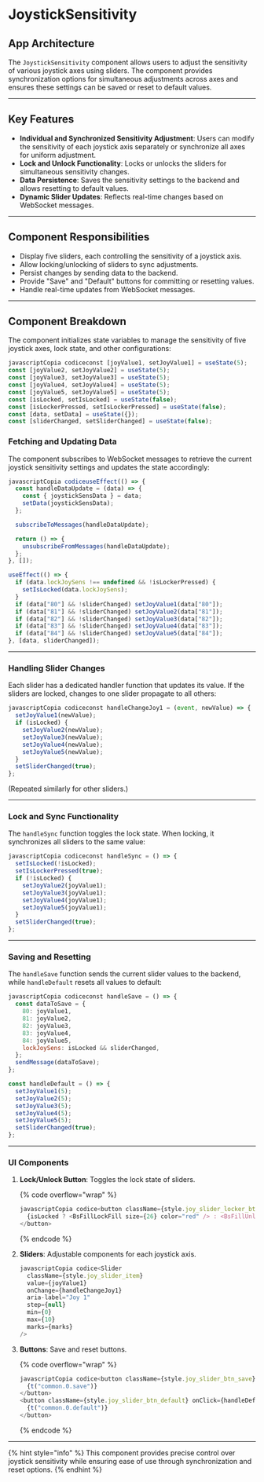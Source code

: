 # JoystickSensitivity

## **App Architecture**

The `JoystickSensitivity` component allows users to adjust the sensitivity of various joystick axes using sliders. The component provides synchronization options for simultaneous adjustments across axes and ensures these settings can be saved or reset to default values.

***

## **Key Features**

* **Individual and Synchronized Sensitivity Adjustment**: Users can modify the sensitivity of each joystick axis separately or synchronize all axes for uniform adjustment.
* **Lock and Unlock Functionality**: Locks or unlocks the sliders for simultaneous sensitivity changes.
* **Data Persistence**: Saves the sensitivity settings to the backend and allows resetting to default values.
* **Dynamic Slider Updates**: Reflects real-time changes based on WebSocket messages.

***

## **Component Responsibilities**

* Display five sliders, each controlling the sensitivity of a joystick axis.
* Allow locking/unlocking of sliders to sync adjustments.
* Persist changes by sending data to the backend.
* Provide "Save" and "Default" buttons for committing or resetting values.
* Handle real-time updates from WebSocket messages.

***

## **Component Breakdown**

The component initializes state variables to manage the sensitivity of five joystick axes, lock state, and other configurations:

```javascript
javascriptCopia codiceconst [joyValue1, setJoyValue1] = useState(5);
const [joyValue2, setJoyValue2] = useState(5);
const [joyValue3, setJoyValue3] = useState(5);
const [joyValue4, setJoyValue4] = useState(5);
const [joyValue5, setJoyValue5] = useState(5);
const [isLocked, setIsLocked] = useState(false);
const [isLockerPressed, setIsLockerPressed] = useState(false);
const [data, setData] = useState({});
const [sliderChanged, setSliderChanged] = useState(false);
```

### **Fetching and Updating Data**

The component subscribes to WebSocket messages to retrieve the current joystick sensitivity settings and updates the state accordingly:

```javascript
javascriptCopia codiceuseEffect(() => {
  const handleDataUpdate = (data) => {
    const { joystickSensData } = data;
    setData(joystickSensData);
  };

  subscribeToMessages(handleDataUpdate);

  return () => {
    unsubscribeFromMessages(handleDataUpdate);
  };
}, []);

useEffect(() => {
  if (data.lockJoySens !== undefined && !isLockerPressed) {
    setIsLocked(data.lockJoySens);
  }
  if (data["80"] && !sliderChanged) setJoyValue1(data["80"]);
  if (data["81"] && !sliderChanged) setJoyValue2(data["81"]);
  if (data["82"] && !sliderChanged) setJoyValue3(data["82"]);
  if (data["83"] && !sliderChanged) setJoyValue4(data["83"]);
  if (data["84"] && !sliderChanged) setJoyValue5(data["84"]);
}, [data, sliderChanged]);
```

***

### **Handling Slider Changes**

Each slider has a dedicated handler function that updates its value. If the sliders are locked, changes to one slider propagate to all others:

```javascript
javascriptCopia codiceconst handleChangeJoy1 = (event, newValue) => {
  setJoyValue1(newValue);
  if (isLocked) {
    setJoyValue2(newValue);
    setJoyValue3(newValue);
    setJoyValue4(newValue);
    setJoyValue5(newValue);
  }
  setSliderChanged(true);
};
```

(Repeated similarly for other sliders.)

***

### **Lock and Sync Functionality**

The `handleSync` function toggles the lock state. When locking, it synchronizes all sliders to the same value:

```javascript
javascriptCopia codiceconst handleSync = () => {
  setIsLocked(!isLocked);
  setIsLockerPressed(true);
  if (!isLocked) {
    setJoyValue2(joyValue1);
    setJoyValue3(joyValue1);
    setJoyValue4(joyValue1);
    setJoyValue5(joyValue1);
  }
  setSliderChanged(true);
};
```

***

### **Saving and Resetting**

The `handleSave` function sends the current slider values to the backend, while `handleDefault` resets all values to default:

```javascript
javascriptCopia codiceconst handleSave = () => {
  const dataToSave = {
    80: joyValue1,
    81: joyValue2,
    82: joyValue3,
    83: joyValue4,
    84: joyValue5,
    lockJoySens: isLocked && sliderChanged,
  };
  sendMessage(dataToSave);
};

const handleDefault = () => {
  setJoyValue1(5);
  setJoyValue2(5);
  setJoyValue3(5);
  setJoyValue4(5);
  setJoyValue5(5);
  setSliderChanged(true);
};
```

***

### **UI Components**

1.  **Lock/Unlock Button**: Toggles the lock state of sliders.

    {% code overflow="wrap" %}
    ```javascript
    javascriptCopia codice<button className={style.joy_slider_locker_btn} onClick={handleSync}>
      {isLocked ? <BsFillLockFill size={26} color="red" /> : <BsFillUnlockFill size={26} color="green" />}
    </button>
    ```
    {% endcode %}
2.  **Sliders**: Adjustable components for each joystick axis.

    ```javascript
    javascriptCopia codice<Slider
      className={style.joy_slider_item}
      value={joyValue1}
      onChange={handleChangeJoy1}
      aria-label="Joy 1"
      step={null}
      min={0}
      max={10}
      marks={marks}
    />
    ```
3.  **Buttons**: Save and reset buttons.

    {% code overflow="wrap" %}
    ```javascript
    javascriptCopia codice<button className={style.joy_slider_btn_save} onClick={handleSave}>
      {t("common.0.save")}
    </button>
    <button className={style.joy_slider_btn_default} onClick={handleDefault}>
      {t("common.0.default")}
    </button>
    ```
    {% endcode %}

***

{% hint style="info" %}
This component provides precise control over joystick sensitivity while ensuring ease of use through synchronization and reset options.
{% endhint %}
